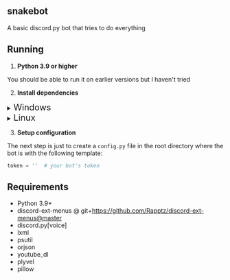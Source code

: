 ## snakebot
A basic discord.py bot that tries to do everything

## Running

1. **Python 3.9 or higher**

You should be able to run it on earlier versions but I haven't tried

2. **Install dependencies**

<details>
<summary><span style="font-size:1.43em;">Windows</span></summary>

`pip install -U -r requirements.txt`
or
`poetry install`

On windows you will also need plyvel-win32

`pip install plyvel-win32`

</details>

<details>

<summary><span style="font-size:1.43em;">Linux</span></summary>

`pip install -U -r requirements.txt` or `pip3 install -U -r requirements.txt`

On linux you will need plyvel

`pip install plyvel`

If it fails to install on Debian or Ubuntu try `apt-get install libleveldb1v5 libleveldb-dev`

</details>


3. **Setup configuration**

The next step is just to create a `config.py` file in the root directory where
the bot is with the following template:

```py
token = ''  # your bot's token
```

## Requirements

- Python 3.9+
- discord-ext-menus @ git+https://github.com/Rapptz/discord-ext-menus@master
- discord.py[voice]
- lxml
- psutil
- orjson
- youtube_dl
- plyvel
- pillow
